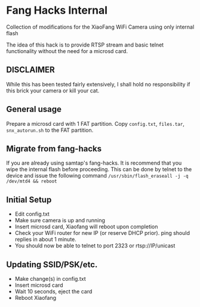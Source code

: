 # Fang Hacks Internal
Collection of modifications for the XiaoFang WiFi Camera using only internal flash

The idea of this hack is to provide RTSP stream and basic telnet functionality without the need for a microsd card.

## DISCLAIMER
While this has been tested fairly extensively, I shall hold no responsibility if this brick your camera or kill your cat.

## General usage

Prepare a microsd card with 1 FAT partition. Copy ```config.txt```, ```files.tar```, ```snx_autorun.sh``` to the FAT partition.

## Migrate from fang-hacks 
If you are already using samtap's fang-hacks. It is recommend that you wipe the internal flash before proceeding. This can be done by telnet to the device and issue the following command
```/usr/sbin/flash_eraseall -j -q /dev/mtd4 && reboot```

## Initial Setup
 - Edit config.txt
 - Make sure camera is up and running
 - Insert microsd card, Xiaofang will reboot upon completion
 - Check your WiFi router for new IP (or reserve DHCP prior). ping should replies in about 1 minute.
 - You should now be able to telnet to port 2323 or rtsp://IP/unicast

## Updating SSID/PSK/etc.
 - Make change(s) in config.txt
 - Insert microsd card
 - Wait 10 seconds, eject the card
 - Reboot Xiaofang
